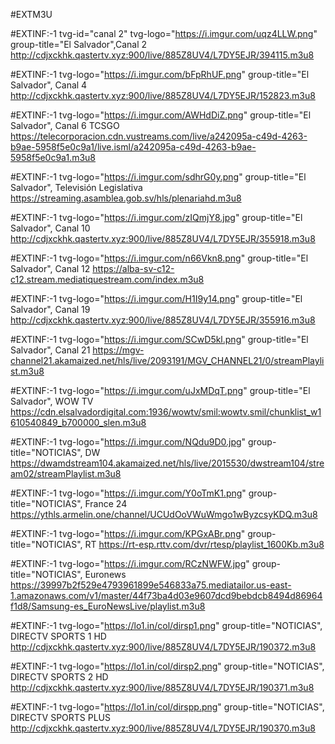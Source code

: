 #EXTM3U

#EXTINF:-1 tvg-id="canal 2" tvg-logo="https://i.imgur.com/uqz4LLW.png" group-title="El Salvador",Canal 2
http://cdjxckhk.qastertv.xyz:900/live/885Z8UV4/L7DY5EJR/394115.m3u8

#EXTINF:-1 tvg-logo="https://i.imgur.com/bFpRhUF.png" group-title="El Salvador", Canal 4
http://cdjxckhk.qastertv.xyz:900/live/885Z8UV4/L7DY5EJR/152823.m3u8

#EXTINF:-1 tvg-logo="https://i.imgur.com/AWHdDiZ.png" group-title="El Salvador", Canal 6 TCSGO
https://telecorporacion.cdn.vustreams.com/live/a242095a-c49d-4263-b9ae-5958f5e0c9a1/live.isml/a242095a-c49d-4263-b9ae-5958f5e0c9a1.m3u8


#EXTINF:-1 tvg-logo="https://i.imgur.com/sdhrG0y.png" group-title="El Salvador", Televisión Legislativa
https://streaming.asamblea.gob.sv/hls/plenariahd.m3u8

#EXTINF:-1 tvg-logo="https://i.imgur.com/zIQmjY8.jpg" group-title="El Salvador", Canal 10
http://cdjxckhk.qastertv.xyz:900/live/885Z8UV4/L7DY5EJR/355918.m3u8


#EXTINF:-1 tvg-logo="https://i.imgur.com/n66Vkn8.png" group-title="El Salvador", Canal 12
https://alba-sv-c12-c12.stream.mediatiquestream.com/index.m3u8


#EXTINF:-1 tvg-logo="https://i.imgur.com/H1I9y14.png" group-title="El Salvador", Canal 19
http://cdjxckhk.qastertv.xyz:900/live/885Z8UV4/L7DY5EJR/355916.m3u8

#EXTINF:-1 tvg-logo="https://i.imgur.com/SCwD5kl.png" group-title="El Salvador", Canal 21
https://mgv-channel21.akamaized.net/hls/live/2093191/MGV_CHANNEL21/0/streamPlaylist.m3u8


#EXTINF:-1 tvg-logo="https://i.imgur.com/uJxMDqT.png" group-title="El Salvador", WOW TV
https://cdn.elsalvadordigital.com:1936/wowtv/smil:wowtv.smil/chunklist_w1610540849_b700000_slen.m3u8






#EXTINF:-1 tvg-logo="https://i.imgur.com/NQdu9D0.jpg" group-title="NOTICIAS", DW
https://dwamdstream104.akamaized.net/hls/live/2015530/dwstream104/stream02/streamPlaylist.m3u8

#EXTINF:-1 tvg-logo="https://i.imgur.com/Y0oTmK1.png" group-title="NOTICIAS", France 24
https://ythls.armelin.one/channel/UCUdOoVWuWmgo1wByzcsyKDQ.m3u8

#EXTINF:-1 tvg-logo="https://i.imgur.com/KPGxABr.png" group-title="NOTICIAS", RT
https://rt-esp.rttv.com/dvr/rtesp/playlist_1600Kb.m3u8

#EXTINF:-1 tvg-logo="https://i.imgur.com/RCzNWFW.jpg" group-title="NOTICIAS", Euronews
https://39997b2f529e4793961899e546833a75.mediatailor.us-east-1.amazonaws.com/v1/master/44f73ba4d03e9607dcd9bebdcb8494d86964f1d8/Samsung-es_EuroNewsLive/playlist.m3u8












#EXTINF:-1 tvg-logo="https://lo1.in/col/dirsp1.png" group-title="NOTICIAS", DIRECTV SPORTS 1 HD
http://cdjxckhk.qastertv.xyz:900/live/885Z8UV4/L7DY5EJR/190372.m3u8

#EXTINF:-1 tvg-logo="https://lo1.in/col/dirsp2.png" group-title="NOTICIAS", DIRECTV SPORTS 2 HD
http://cdjxckhk.qastertv.xyz:900/live/885Z8UV4/L7DY5EJR/190371.m3u8

#EXTINF:-1 tvg-logo="https://lo1.in/col/dirspp.png" group-title="NOTICIAS", DIRECTV SPORTS PLUS
http://cdjxckhk.qastertv.xyz:900/live/885Z8UV4/L7DY5EJR/190370.m3u8

